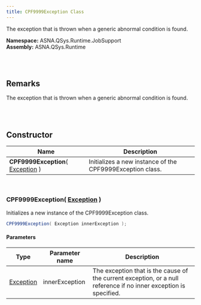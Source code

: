 ```yaml
---
title: CPF9999Exception Class
---
```


The exception that is thrown when a generic abnormal condition is found.

**Namespace:** ASNA.QSys.Runtime.JobSupport <br/>
**Assembly:** ASNA.QSys.Runtime

<br>
<br>

## Remarks

The exception that is thrown when a generic abnormal condition is found.

[//]: # ($$TODO: Complete the Remarks section.)

<br>
<br>

## Constructor

| Name |  Description 
| --- | --- 
| **CPF9999Exception**( [Exception](https://docs.microsoft.com/en-us/dotnet/api/system.exception) ) | Initializes a new instance of the CPF9999Exception class.

<br>

### CPF9999Exception( [Exception](https://docs.microsoft.com/en-us/dotnet/api/system.exception) )

Initializes a new instance of the CPF9999Exception class.

```cs
CPF9999Exception( Exception innerException );
```

#### Parameters

| Type | Parameter name | Description
| --- | --- | ---
| [Exception](https://docs.microsoft.com/en-us/dotnet/api/system.exception) | innerException | The exception that is the cause of the current exception, or a null reference if no inner exception is specified. 

<br>


<br>
<br>

